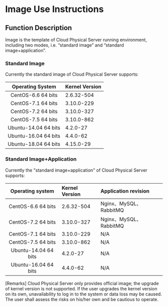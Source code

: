 # Image Use Instructions

## Function Description

Image is the template of Cloud Physical Server running environment, including two modes, i.e. “standard image” and “standard image+application”.

### Standard Image
Currently the standard image of Cloud Physical Server supports:

|Operating System|Kernel Version|
|:--:|:--|
|CentOS-6.6 64 bits|2.6.32-504|
|CentOS-7.1  64 bits|3.10.0-229|
|CentOS-7.2  64 bits|3.10.0-327|
|CentOS-7.5  64 bits|3.10.0-862|
|Ubuntu-14.04 64 bits|4.2.0-27|
|Ubuntu-16.04 64 bits|4.4.0-62|
|Ubuntu-18.04 64 bits|4.15.0-29|

### Standard Image+Application
Currently the "standard image+application" of Cloud Physical Server supports:

|Operating system|Kernel Version|Application revision|
|:--:|:--|:--|
|CentOS-6.6 64 bits|2.6.32-504|Nginx、MySQL、RabbitMQ|
|CentOS-7.2  64 bits|3.10.0-327|Nginx、MySQL、RabbitMQ|
|CentOS-7.1  64 bits|3.10.0-229|N/A|
|CentOS-7.5  64 bits|3.10.0-862|N/A|
|Ubuntu-14.04 64 bits|4.2.0-27|N/A|
|Ubuntu-16.04 64 bits|4.4.0-62|N/A|

[Remarks] Cloud Physical Server only provides official image; the upgrade of kernel version is not supported. If the user upgrades the kernel version on its own, unavailability to log in to the system or data loss may be caused. The user shall assess the risks on his/her own and be cautious to operate.
